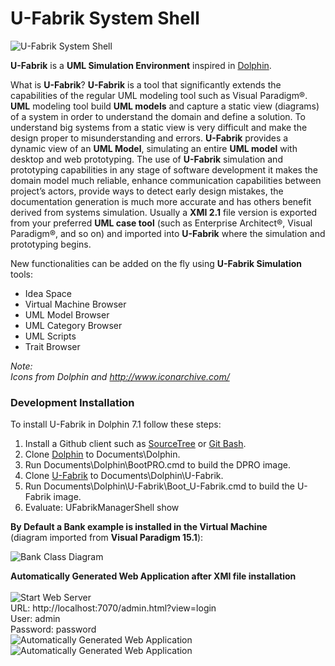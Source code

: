 # U-Fabrik System Shell
![U-Fabrik System Shell](https://raw.githubusercontent.com/brunobuzzi/U-Fabrik/master/wiki/U-Fabrik%20System%20Shell.png)

**U-Fabrik** is a **UML Simulation Environment** inspired in [Dolphin](https://github.com/dolphinsmalltalk/Dolphin).

What is **U-Fabrik**?
**U-Fabrik** is a tool that significantly extends the capabilities of the regular UML modeling tool such as Visual Paradigm®.
**UML** modeling tool build **UML models** and capture a static view (diagrams) of a system in order to understand the domain and define a solution.
To understand big systems from a static view is very difficult and make the design proper to misunderstanding and errors.
**U-Fabrik** provides a dynamic view of an **UML Model**, simulating an entire **UML model** with desktop and web prototyping.
The use of **U-Fabrik** simulation and prototyping capabilities in any stage of software development it makes the domain model much reliable, enhance communication capabilities between project’s actors, provide ways to detect early design mistakes, the documentation generation is much more accurate and has others benefit derived from systems simulation.
Usually a **XMI 2.1** file version is exported from your preferred **UML case tool** (such as Enterprise Architect®, Visual Paradigm®, and so on) and imported into **U-Fabrik** where the simulation and prototyping begins.

New functionalities can be added on the fly using **U-Fabrik Simulation** tools:
* Idea Space
* Virtual Machine Browser
* UML Model Browser
* UML Category Browser
* UML Scripts
* Trait Browser


_Note:_<br>
_Icons from Dolphin and http://www.iconarchive.com/_

### Development Installation

To install U-Fabrik in Dolphin 7.1 follow these steps:

1. Install a Github client such as [SourceTree](http://www.sourcetreeapp.com/) or [Git Bash](https://git-scm.com/download/win).
2. Clone [Dolphin](https://github.com/brunobuzzi/Dolphin) to Documents\Dolphin.
3. Run Documents\Dolphin\BootPRO.cmd to build the DPRO image.
4. Clone [U-Fabrik](https://github.com/brunobuzzi/U-Fabrik) to Documents\Dolphin\U-Fabrik.
5. Run Documents\Dolphin\U-Fabrik\Boot_U-Fabrik.cmd to build the U-Fabrik image.
6. Evaluate: UFabrikManagerShell show

**By Default a Bank example is installed in the Virtual Machine** <br>
(diagram imported from **Visual Paradigm 15.1**):

![Bank Class Diagram](https://raw.githubusercontent.com/brunobuzzi/U-Fabrik/master/wiki/bank-example-vp.png)

**Automatically Generated Web Application after XMI file installation** <br><br>
![Start Web Server](https://raw.githubusercontent.com/brunobuzzi/U-Fabrik/master/wiki/web-conf.png)
<br>URL: http://localhost:7070/admin.html?view=login<br>
User: admin<br>
Password: password<br>
![Automatically Generated Web Application](https://raw.githubusercontent.com/brunobuzzi/U-Fabrik/master/wiki/web-01.png)
![Automatically Generated Web Application](https://raw.githubusercontent.com/brunobuzzi/U-Fabrik/master/wiki/web-02.png)